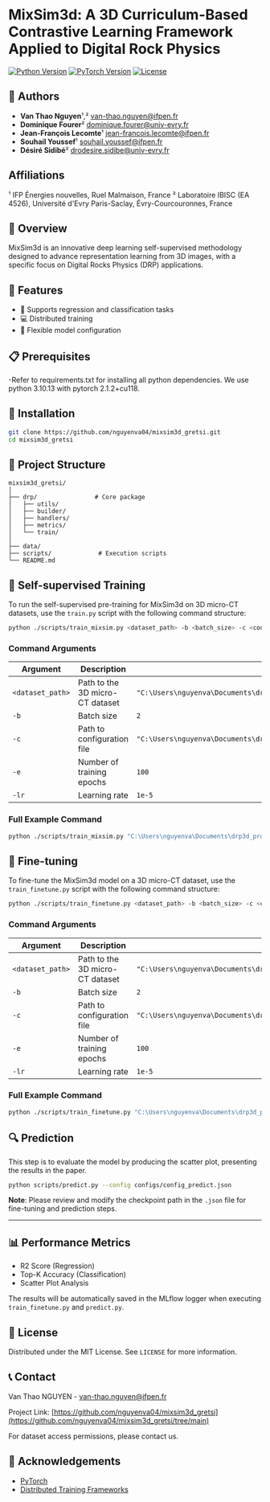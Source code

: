 # MixSim3d:  A 3D Curriculum-Based Contrastive Learning Framework Applied to Digital Rock Physics

[![Python Version](https://img.shields.io/badge/python-3.8%2B-blue.svg)](https://www.python.org/downloads/)
[![PyTorch Version](https://img.shields.io/badge/pytorch-1.8%2B-red.svg)](https://pytorch.org/)
[![License](https://img.shields.io/github/license/nguyenva04/mixsim3d_gretsi.svg)](https://github.com/nguyenva04/mixsim3d_gretsi/blob/main/LICENSE)

## 👥 Authors
- **Van Thao Nguyen**¹,² <van-thao.nguyen@ifpen.fr>
- **Dominique Fourer**² <dominique.fourer@univ-evry.fr>
- **Jean-François Lecomte**¹ <jean-francois.lecomte@ifpen.fr>
- **Souhail Youssef**¹ <souhail.youssef@ifpen.fr>
- **Désiré Sidibé**² <drodesire.sidibe@univ-evry.fr>

## Affiliations
¹ IFP Énergies nouvelles, Ruel Malmaison, France
² Laboratoire IBISC (EA 4526), Université d'Evry Paris-Saclay, Évry-Courcouronnes, France

## 📘 Overview

MixSim3d is an innovative deep learning self-supervised methodology designed to advance representation learning from 3D images, with a specific focus on Digital Rocks Physics (DRP) applications.

## 🚀 Features

- 🔬 Supports regression and classification tasks
- 💻 Distributed training
- 🧠 Flexible model configuration

## 📋 Prerequisites

-Refer to requirements.txt for installing all python dependencies. We use python 3.10.13 with pytorch 2.1.2+cu118.

## 🔧 Installation

```bash
git clone https://github.com/nguyenva04/mixsim3d_gretsi.git
cd mixsim3d_gretsi
```
## 📂 Project Structure

```
mixsim3d_gretsi/
│
├── drp/                # Core package
│   ├── utils/
│   ├── builder/
│   ├── handlers/
│   ├── metrics/
│   └── train/
│
├── data/                
├── scripts/             # Execution scripts
└── README.md
```

## 🏃 Self-supervised Training
To run the self-supervised pre-training for MixSim3d on 3D micro-CT datasets, use the `train.py` script with the following command structure:

```bash
python ./scripts/train_mixsim.py <dataset_path> -b <batch_size> -c <config_path> -e <epochs> -lr <learning_rate>
```

### Command Arguments

| Argument | Description | Example Value |
|----------|-------------|---------------|
| `<dataset_path>` | Path to the 3D micro-CT dataset | `"C:\Users\nguyenva\Documents\drp3d_project\data"` |
| `-b` | Batch size | `2` |
| `-c` | Path to configuration file | `"C:\Users\nguyenva\Documents\drp3d_project\drp\utils\cf\config_mixsim.json"` |
| `-e` | Number of training epochs | `100` |
| `-lr` | Learning rate | `1e-5` |

### Full Example Command
```bash
python ./scripts/train_mixsim.py "C:\Users\nguyenva\Documents\drp3d_project\data" -b 2 -c "C:\Users\nguyenva\Documents\drp3d_project\drp\utils\cf\config_mixsim.json" -e 100 -lr 1e-5
```
## 🎯 Fine-tuning  
To fine-tune the MixSim3d model on a 3D micro-CT dataset, use the `train_finetune.py` script with the following command structure:  

```bash
python ./scripts/train_finetune.py <dataset_path> -b <batch_size> -c <config_path> -e <epochs> -lr <learning_rate>
```

### Command Arguments  
| Argument | Description | Example Value |
|----------|-------------|---------------|
| `<dataset_path>` | Path to the 3D micro-CT dataset | `"C:\Users\nguyenva\Documents\drp3d_project\data"` |
| `-b` | Batch size | `2` |
| `-c` | Path to configuration file | `"C:\Users\nguyenva\Documents\drp3d_project\drp\utils\cf\config_finetune.json"` |
| `-e` | Number of training epochs | `100` |
| `-lr` | Learning rate | `1e-5` |

### Full Example Command  
```bash
python ./scripts/train_finetune.py "C:\Users\nguyenva\Documents\drp3d_project\data" -b 2 -c "C:\Users\nguyenva\Documents\drp3d_project\drp\utils\cf\config_finetune.json" -e 100 -lr 1e-5**
```

## 🔍 Prediction  
This step is to evaluate the model by producing the scatter plot, presenting the results in the paper.

```bash
python scripts/predict.py --config configs/config_predict.json 
```
**Note**: Please review and modify the checkpoint path in the `.json` file for fine-tuning and prediction steps.

---


## 📊 Performance Metrics

- R2 Score (Regression)
- Top-K Accuracy (Classification)
- Scatter Plot Analysis
  
The results will be automatically saved in the MLflow logger when executing `train_finetune.py` and `predict.py`. 


## 📄 License

Distributed under the MIT License. See `LICENSE` for more information.

## 📞 Contact

Van Thao NGUYEN - [van-thao.nguyen@ifpen.fr](mailto:van-thao.nguyen@ifpen.fr)

Project Link: [https://github.com/nguyenva04/mixsim3d_gretsi](https://github.com/nguyenva04/mixsim3d_gretsi/tree/main)

For dataset access permissions, please contact us.

## 🙏 Acknowledgements

- [PyTorch](https://pytorch.org/)
- [Distributed Training Frameworks](https://pytorch.org/docs/stable/generated/torch.nn.parallel.DistributedDataParallel.html)


